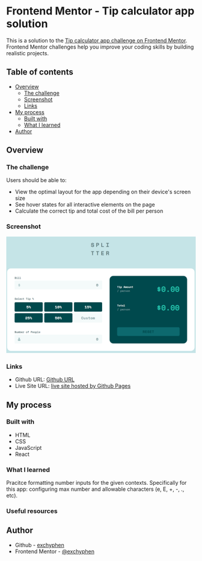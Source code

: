 # Frontend Mentor - Tip calculator app solution

This is a solution to the [Tip calculator app challenge on Frontend Mentor](https://www.frontendmentor.io/challenges/tip-calculator-app-ugJNGbJUX). Frontend Mentor challenges help you improve your coding skills by building realistic projects.

## Table of contents

- [Overview](#overview)
  - [The challenge](#the-challenge)
  - [Screenshot](#screenshot)
  - [Links](#links)
- [My process](#my-process)
  - [Built with](#built-with)
  - [What I learned](#what-i-learned)
- [Author](#author)

## Overview

### The challenge

Users should be able to:

- View the optimal layout for the app depending on their device's screen size
- See hover states for all interactive elements on the page
- Calculate the correct tip and total cost of the bill per person

### Screenshot

![readme preview](./design/readme-preview.png)

### Links

- Github URL: [Github URL](https://github.com/exchyphen/fm_tip-calculator-app)
- Live Site URL: [live site hosted by Github Pages](https://exchyphen.github.io/fm_tip-calculator-app/)

## My process

### Built with

- HTML
- CSS
- JavaScript
- React

### What I learned

Pracitce formatting number inputs for the given contexts. Specifically for this app: configuring max number and allowable characters (e, E, +, -, ., etc).

### Useful resources

## Author

- Github - [exchyphen](https://github.com/exchyphen)
- Frontend Mentor - [@exchyphen](https://www.frontendmentor.io/profile/exchyphen)
